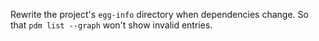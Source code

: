 Rewrite the project's `egg-info` directory when dependencies change. So that `pdm list --graph` won't show invalid entries.
